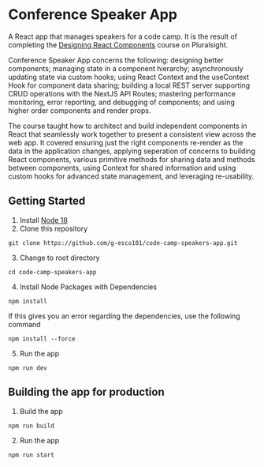 # Conference Speaker App

A React app that manages speakers for a code camp. It is the result of completing the [Designing React Components](https://app.pluralsight.com/library/courses/react-components-designing) course on Pluralsight.

Conference Speaker App concerns the following: designing better components; managing state in a component hierarchy; 
asynchronously updating state via custom hooks; using React Context and the useContext Hook for component data sharing;
building a local REST server supporting CRUD operations with the NextJS API Routes; 
mastering performance monitoring, error reporting, and debugging of components; and 
using higher order components and render props.

The course taught how to architect and build independent components in React that seamlessly work together to present a consistent view across the web app. It covered ensuring just the right components re-render as the data in the application changes, applying seperation of concerns to building React components, various primitive methods for sharing data and methods between components, using Context for shared information and using custom hooks for advanced state management, and leveraging re-usability.

## Getting Started
1. Install [Node 18](https://nodejs.org)
2. Clone this repository
```
git clone https://github.com/g-esco101/code-camp-speakers-app.git
```
3. Change to root directory
```
cd code-camp-speakers-app
```
4. Install Node Packages with Dependencies
```
npm install
```
If this gives you an error regarding the dependencies, use the following command
```
npm install --force
```
5. Run the app
```
npm run dev
```

## Building the app for production
1. Build the app
```
npm run build
```
2. Run the app
```
npm run start
```